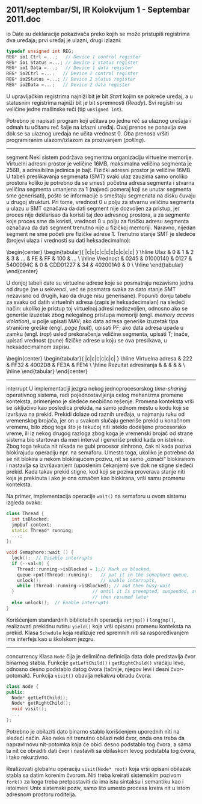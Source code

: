 2011/septembar/SI, IR Kolokvijum 1 - Septembar 2011.doc
--------------------------------------------------------------------------------
io
Date su deklaracije pokazivača preko kojih se može pristupiti registrima dva uređaja; prvi
uređaj je ulazni, drugi izlazni:
```cpp
typedef unsigned int REG;
REG* io1 Ctrl =...;   // Device 1 control register
REG* io1 Status =...; // Device 1 status register
REG* io1 Data =...;   // Device 1 data register
REG* io2Ctrl =...;   // Device 2 control register
REG* io2Status =...; // Device 2 status register
REG* io2Data =...;   // Device 2 data register
```
U upravljačkim registrima najniži bit je bit *Start* kojim se pokreće uređaj, a u statusnim
registrima najniži bit je bit spremnosti (*Ready*). Svi registri su veličine jedne mašinske reči
(tip `unsigned int`).

Potrebno je napisati program koji učitava po jednu reč sa ulaznog urešaja i odmah tu učitanu
reč šalje na izlazni uređaj. Ovaj prenos se ponavlja sve dok se sa ulaznog uređaja ne učita
vrednost 0. Oba prenosa vršiti programiranim ulazom/izlazom za prozivanjem (*polling*).

--------------------------------------------------------------------------------
segment
Neki sistem podržava segmentnu organizaciju virtuelne memorije. Virtuelni adresni prostor je
veličine 16MB, maksimalna veličina segmenta je 256B, a adresibilna jedinica je bajt. Fizički
adresni prostor je veličine 16MB. U tabeli preslikavanja segmenata (SMT) svaki ulaz zauzima
samo onoliko prostora koliko je potrebno da se smesti početna adresa segmenta i stvarna
veličina segmenta umanjena za 1 (najveći pomeraj koji se unutar segmenta sme generisati),
pošto se informacije o smeštaju segmenata na disku čuvaju u drugoj strukturi. Pri tome,
vrednost 0 u polju za stvarnu veličinu segmenta u ulazu u SMT označava da dati segment nije
dozvoljen za pristup, jer proces nije deklarisao da koristi taj deo adresnog prostora, a za
segmente koje proces sme da koristi, vrednost 0 u polju za fizičku adresu segmenta označava
da dati segment trenutno nije u fizičkoj memoriji. Naravno, nijedan segment ne sme početi
pre fizičke adrese 1.  Trenutno stanje SMT je sledeće (brojevi ulaza i vrednosti su dati
heksadecimalno):

\begin{center}
\begin{tabular}{ |c|c|c|c|c|c|c|c|c|c| }
\hline
Ulaz & 0 & 1 & 2 & 3 & ... & FE & FF & 100 & ... \\
\hline
Vrednost & 0245 & 01000140 & 0127 & 5400094C & 0 & CDD01227 & 34 & 402001A9 & 0 \\
\hline
\end{tabular}
\end{center}

U donjoj tabeli date su virtuelne adrese koje se posmatraju nezavisno jedna od druge (ne u
sekvenci, već se posmatra svaka za dato stanje SMT nezavisno od drugih, kao da druge nisu
generisane).  Popuniti donju tabelu za svaku od datih virtuelnih adresa (zapis je
heksadecimalan)  na sledeći način:  ukoliko je pristup toj virtuelnoj adresi nedozvoljen,
odnosno ako se generiše izuzetak zbog nelegalnog pristupa memoriji (engl. *memory access violation*), u polje upisati MAV; ako data adresa generiše izuzetak tipa stranične greške (engl. *page fault*),  upisati PF; ako data adresa upada u zamku (engl. *trap*)  usled prekoračenja
veličine segmenta,  upisati T;  inače,  upisati vrednost (pune)  fizičke adrese u koju se ova
preslikava, u heksadecimalnom zapisu.

\begin{center}
\begin{tabular}{ |c|c|c|c|c|c| }
\hline
Virtuelna adresa & 222 & FF32 & 4002D8 & FE3A & FE14 \\
\hline
Rezultat adresiranja & & & & & \\
\hline
\end{tabular}
\end{center}

--------------------------------------------------------------------------------
interrupt
U implementaciji jezgra nekog jednoprocesorskog *time-sharing* operativnog sistema,  radi
pojednostavljenja celog mehanizma promene konteksta,  primenjeno je sledeće neobično
rešenje.  Promena konteksta vrši se isključivo kao posledica prekida, na samo jednom mestu u
kodu koji se izvršava na prekid.  Prekidi dolaze od raznih uređaja,  u najmanju ruku od
vremenskog brojača, jer on u svakom slučaju generiše prekid u konačnom vremenu, bilo zbog
toga što je tekućoj niti isteklo dodeljeno procesorsko vreme, ili iz nekog drugog razloga zbog
koga je vremenski brojač od strane sistema bio startovan da meri interval i generiše prekid
kada on istekne. Zbog toga tekuća nit nikada ne gubi procesor sinhrono, čak ni kada poziva
blokirajuću operaciju npr. na semaforu. Umesto toga, ukoliko je potrebno da se nit blokira u
nekom blokirajućem pozivu, nit se samo „označi“ blokiranom i nastavlja sa izvršavanjem
(uposlenim čekanjem) sve dok ne stigne sledeći prekid. Kada takav prekid stigne, kod koji se
poziva proverava stanje niti koja je prekinuta i ako je ona označen kao blokirana, vrši samu
promenu konteksta.

Na primer, implementacija operacije `wait()` na semaforu u ovom sistemu izgleda ovako:
```cpp
class Thread {
  int isBlocked;
  jmpbuf context;
  static Thread* running;
  ...;
};

void Semaphore::wait () {
  lock();  // Disable interrupts
  if (--val<0) {
    Thread::running->isBlocked = 1;// Mark as blocked,
    queue->put(Thread::running);   // put it in the semaphore queue,
    unlock();                      // enable interrupts,
    while (Thread::running->isBlocked); // and then busy-wait
  }                             // until it is preempted, suspended, and
                                // then resumed later
  else unlock();  // Enable interrupts
}
```
Korišćenjem standardnih bibliotečnih operacija `setjmp()` i `longjmp()`, realizovati prekidnu
rutinu `yield()` koja vrši opisanu promenu konteksta na prekid. Klasa `Schedule` koja realizuje
red spremnih niti sa raspoređivanjem ima interfejs kao u školskom jezgru.

--------------------------------------------------------------------------------
concurrency
Klasa `Node` čija je delimična definicija data dole predstavlja čvor binarnog stabla. Funkcije
`getLeftChild()` i `getRightChild()` vraćaju levo, odnosno desno podstablo datog čvora
(tačnije, njegov levi i desni čvor-potomak). Funkcija `visit()` obavlja nekakvu obradu čvora.
```cpp
class Node {
public:
  Node* getLeftChild();
  Node* getRightChild();
  void visit();
  ...
};
```
Potrebno je obilaziti dato binarno stablo korišćenjem uporednih niti na sledeći način. Ako
neka nit trenutno obilazi neki čvor, onda ona treba da napravi novu nit-potomka koja će obići
desno podstablo tog čvora, a sama ta nit će obraditi dati čvor i nastaviti sa obilaskom levog
podstabla tog čvora, i tako rekurzivno.

Realizovati globalnu operaciju `visit(Node* root)` koja vrši opisani obilazak stabla sa datim
korenim čvorom. Niti treba kreirati sistemskim pozivom `fork()` za koga treba pretpostaviti
da ima istu sintaksu i semantiku kao i istoimeni Unix sistemski poziv, samo što umesto
procesa kreira nit u istom adresnom prostoru roditelja.
